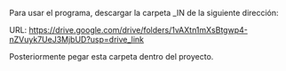 Para usar el programa, descargar la carpeta _IN de la siguiente dirección:

URL: https://drive.google.com/drive/folders/1vAXtn1mXsBtgwp4-nZVuyk7UeJ3MjbUD?usp=drive_link

Posteriormente pegar esta carpeta dentro del proyecto.

